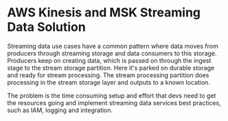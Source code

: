 # AWS Kinesis and MSK Streaming Data Solution

Streaming data use cases have a common pattern where data moves from producers through streaming storage and data consumers to this storage. Producers keep on creating data, which is passed on through the ingest stage to the stream storage partition. Here it's parked on durable storage and ready for stream processing. The stream processing partition does processing in the stream storage layer and outputs to a known location.

The problem is the time consuming setup and effort that devs need to get the resources going and implement streaming data services best practices, such as IAM, logging and integration.
